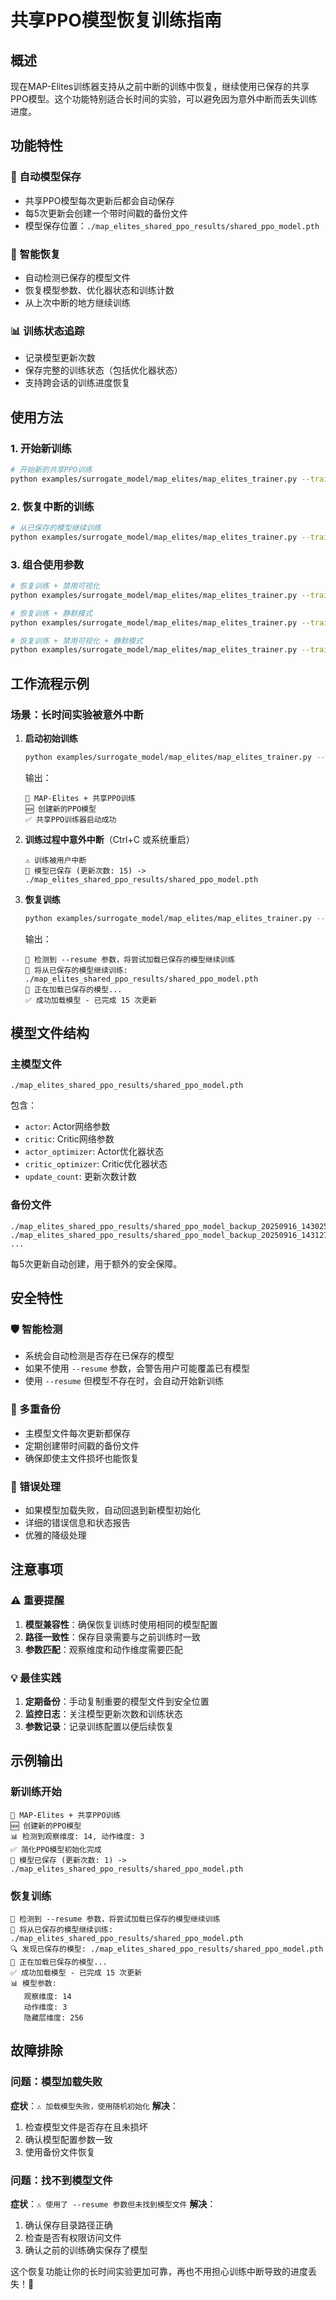 # 共享PPO模型恢复训练指南

## 概述

现在MAP-Elites训练器支持从之前中断的训练中恢复，继续使用已保存的共享PPO模型。这个功能特别适合长时间的实验，可以避免因为意外中断而丢失训练进度。

## 功能特性

### 🔄 自动模型保存
- 共享PPO模型每次更新后都会自动保存
- 每5次更新会创建一个带时间戳的备份文件
- 模型保存位置：`./map_elites_shared_ppo_results/shared_ppo_model.pth`

### 🚀 智能恢复
- 自动检测已保存的模型文件
- 恢复模型参数、优化器状态和训练计数
- 从上次中断的地方继续训练

### 📊 训练状态追踪
- 记录模型更新次数
- 保存完整的训练状态（包括优化器状态）
- 支持跨会话的训练进度恢复

## 使用方法

### 1. 开始新训练
```bash
# 开始新的共享PPO训练
python examples/surrogate_model/map_elites/map_elites_trainer.py --train-shared
```

### 2. 恢复中断的训练
```bash
# 从已保存的模型继续训练
python examples/surrogate_model/map_elites/map_elites_trainer.py --train-shared --resume
```

### 3. 组合使用参数
```bash
# 恢复训练 + 禁用可视化
python examples/surrogate_model/map_elites/map_elites_trainer.py --train-shared --resume --no-render

# 恢复训练 + 静默模式
python examples/surrogate_model/map_elites/map_elites_trainer.py --train-shared --resume --silent

# 恢复训练 + 禁用可视化 + 静默模式
python examples/surrogate_model/map_elites/map_elites_trainer.py --train-shared --resume --no-render --silent
```

## 工作流程示例

### 场景：长时间实验被意外中断

1. **启动初始训练**
   ```bash
   python examples/surrogate_model/map_elites/map_elites_trainer.py --train-shared
   ```
   
   输出：
   ```
   🚀 MAP-Elites + 共享PPO训练
   🆕 创建新的PPO模型
   ✅ 共享PPO训练器启动成功
   ```

2. **训练过程中意外中断**（Ctrl+C 或系统重启）
   ```
   ⚠️ 训练被用户中断
   💾 模型已保存 (更新次数: 15) -> ./map_elites_shared_ppo_results/shared_ppo_model.pth
   ```

3. **恢复训练**
   ```bash
   python examples/surrogate_model/map_elites/map_elites_trainer.py --train-shared --resume
   ```
   
   输出：
   ```
   🔧 检测到 --resume 参数，将尝试加载已保存的模型继续训练
   🔄 将从已保存的模型继续训练: ./map_elites_shared_ppo_results/shared_ppo_model.pth
   🔄 正在加载已保存的模型...
   ✅ 成功加载模型 - 已完成 15 次更新
   ```

## 模型文件结构

### 主模型文件
```
./map_elites_shared_ppo_results/shared_ppo_model.pth
```

包含：
- `actor`: Actor网络参数
- `critic`: Critic网络参数  
- `actor_optimizer`: Actor优化器状态
- `critic_optimizer`: Critic优化器状态
- `update_count`: 更新次数计数

### 备份文件
```
./map_elites_shared_ppo_results/shared_ppo_model_backup_20250916_143025.pth
./map_elites_shared_ppo_results/shared_ppo_model_backup_20250916_143127.pth
...
```

每5次更新自动创建，用于额外的安全保障。

## 安全特性

### 🛡️ 智能检测
- 系统会自动检测是否存在已保存的模型
- 如果不使用 `--resume` 参数，会警告用户可能覆盖已有模型
- 使用 `--resume` 但模型不存在时，会自动开始新训练

### 💾 多重备份
- 主模型文件每次更新都保存
- 定期创建带时间戳的备份文件
- 确保即使主文件损坏也能恢复

### 🔧 错误处理
- 如果模型加载失败，自动回退到新模型初始化
- 详细的错误信息和状态报告
- 优雅的降级处理

## 注意事项

### ⚠️ 重要提醒
1. **模型兼容性**：确保恢复训练时使用相同的模型配置
2. **路径一致性**：保存目录需要与之前训练时一致
3. **参数匹配**：观察维度和动作维度需要匹配

### 💡 最佳实践
1. **定期备份**：手动复制重要的模型文件到安全位置
2. **监控日志**：关注模型更新次数和训练状态
3. **参数记录**：记录训练配置以便后续恢复

## 示例输出

### 新训练开始
```
🚀 MAP-Elites + 共享PPO训练
🆕 创建新的PPO模型
📊 检测到观察维度: 14, 动作维度: 3
✅ 简化PPO模型初始化完成
💾 模型已保存 (更新次数: 1) -> ./map_elites_shared_ppo_results/shared_ppo_model.pth
```

### 恢复训练
```
🔧 检测到 --resume 参数，将尝试加载已保存的模型继续训练
🔄 将从已保存的模型继续训练: ./map_elites_shared_ppo_results/shared_ppo_model.pth
🔍 发现已保存的模型: ./map_elites_shared_ppo_results/shared_ppo_model.pth
🔄 正在加载已保存的模型...
✅ 成功加载模型 - 已完成 15 次更新
📊 模型参数:
   观察维度: 14
   动作维度: 3
   隐藏层维度: 256
```

## 故障排除

### 问题：模型加载失败
**症状**：`⚠️ 加载模型失败，使用随机初始化`
**解决**：
1. 检查模型文件是否存在且未损坏
2. 确认模型配置参数一致
3. 使用备份文件恢复

### 问题：找不到模型文件
**症状**：`⚠️ 使用了 --resume 参数但未找到模型文件`
**解决**：
1. 确认保存目录路径正确
2. 检查是否有权限访问文件
3. 确认之前的训练确实保存了模型

这个恢复功能让你的长时间实验更加可靠，再也不用担心训练中断导致的进度丢失！🎉
